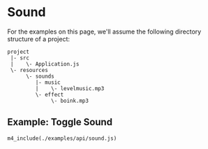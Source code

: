 # Sound

For the examples on this page, we'll assume the following
directory structure of a project:

~~~
project
 |- src
 |    \- Application.js
 \- resources
      \- sounds
         |- music
         |    \- levelmusic.mp3
         \- effect
              \- boink.mp3
~~~

## Example: Toggle Sound

~~~
m4_include(./examples/api/sound.js)
~~~
